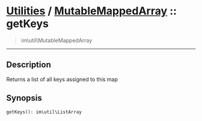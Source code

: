 # [Utilities](util.md) / [MutableMappedArray](util-MutableMappedArray.md) :: getKeys
 > im\util\MutableMappedArray
____

## Description
Returns a list of all keys assigned to this map

## Synopsis
```php
getKeys(): im\util\ListArray
```
